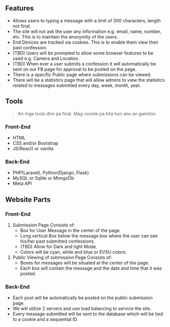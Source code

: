 ## Features

-  Allows users to typing a message with a limit of 300 characters, length not final.
- The site will not ask the user any information e.g. email, name, number, etc. This is to maintain the anonymity of the users. 
- End Devices are tracked via cookies. This is to enable them view their past confession. 
- (TBD) Users will be prompted to allow some browser features to be used e.g. Camera and Location.
- (TBD) When ever a user submits a confession it will automatically be sent on our FB page for approval to be posted on the page. 
- There is a specific Public page where submissions can be viewed. 
- There will be a statistics page that will allow admins to view the statistics related to messages submitted every day, week, month, year. 

## Tools
> An mga tools dire pa final. Mag vovote pa kita kun anu an gamiton.
### Front-End
- HTML
- CSS and/or Bootstrap
- JS(React) or vanilla

### Back-End
- PHP(Laravel), Python(Django, Flask) 
- MySQL or Sqlite or MongoDb
- Meta API
## Website Parts
### Front-End
1. Submission Page Consists of:
	- Box for User Message in the center of the page.
	- Long vertical Box below the message box where the user can see his/her past submitted confessions. 
	- (TBD) Allow for Dark and light Mode. 
	- Colors will be cyan, while and blue or EVSU colors. 
2. Public Viewing of submission Page Consists of:
	- Boxes for messages will be situated at the center of the page. 
	- Each box will contain the message and the date and time that it was posted. 
### Back-End
- Each post will be automatically be posted on the public submission page. 
- We will utilize 2 servers and use load balancing to service the site. 
- Every message submitted will be sent to the database which will be tied to a cookie and a sequential ID. 